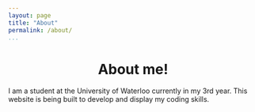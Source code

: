 ```yaml
---
layout: page
title: "About"
permalink: /about/
...
```


<head><title>About me</title></head>

<div align = "center" style = "font-weight = bold;">
  <h1>About me!</h1>
</div>

I am a student at the University of Waterloo currently in my 3rd year. This website is being built to develop and display my coding skills.
